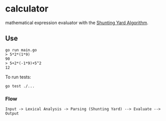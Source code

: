 # calculator

mathematical expression evaluator with the [Shunting Yard Algorithm](https://www.youtube.com/watch?v=Wz85Hiwi5MY).

## Use

```shell
go run main.go
> 5*2*(1*9)
90
> 5+2*(-1*9)+5^2
12
```
To run tests:
```shell
go test ./...
```

### Flow

```text
Input -> Lexical Analysis -> Parsing (Shunting Yard) --> Evaluate --> Output
```